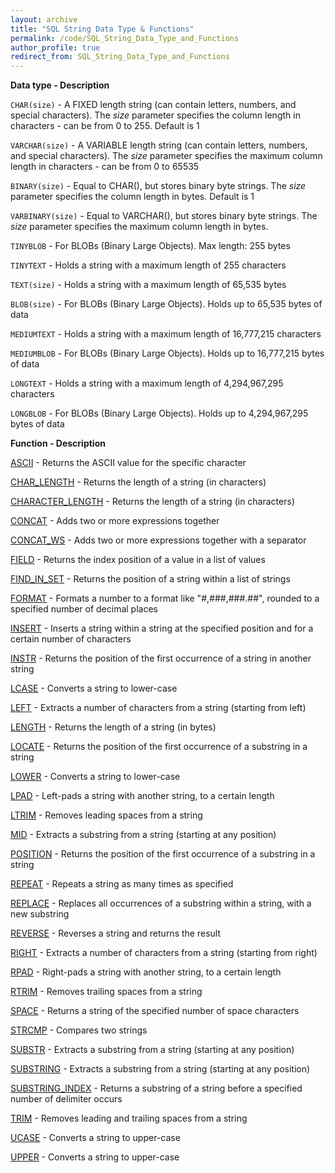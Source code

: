 ```yaml
---
layout: archive
title: "SQL String Data Type & Functions"
permalink: /code/SQL_String_Data_Type_and_Functions
author_profile: true
redirect_from: SQL_String_Data_Type_and_Functions
---
```


**Data type - Description**                             

`CHAR(size)` - A FIXED length string (can contain letters, numbers, and special characters). The _size_ parameter specifies the column length in characters - can be from 0 to 255. Default is 1

`VARCHAR(size)` - A VARIABLE length string (can contain letters, numbers, and special characters). The _size_ parameter specifies the maximum column length in characters - can be from 0 to 65535

`BINARY(size)` - Equal to CHAR(), but stores binary byte strings. The _size_ parameter specifies the column length in bytes. Default is 1

`VARBINARY(size)` - Equal to VARCHAR(), but stores binary byte strings. The _size_ parameter specifies the maximum column length in bytes.

`TINYBLOB` - For BLOBs (Binary Large Objects). Max length: 255 bytes

`TINYTEXT` - Holds a string with a maximum length of 255 characters

`TEXT(size)` - Holds a string with a maximum length of 65,535 bytes

`BLOB(size)` - For BLOBs (Binary Large Objects). Holds up to 65,535 bytes of data

`MEDIUMTEXT` - Holds a string with a maximum length of 16,777,215 characters

`MEDIUMBLOB` - For BLOBs (Binary Large Objects). Holds up to 16,777,215 bytes of data

`LONGTEXT` - Holds a string with a maximum length of 4,294,967,295 characters

`LONGBLOB` - For BLOBs (Binary Large Objects). Holds up to 4,294,967,295 bytes of data


**Function - Description**                             

[ASCII](https://www.w3schools.com/sql/func_mysql_ascii.asp) - Returns the ASCII value for the specific character

[CHAR_LENGTH](https://www.w3schools.com/sql/func_mysql_char_length.asp) - Returns the length of a string (in characters)

[CHARACTER_LENGTH](https://www.w3schools.com/sql/func_mysql_character_length.asp) - Returns the length of a string (in characters)

[CONCAT](https://www.w3schools.com/sql/func_mysql_concat.asp) - Adds two or more expressions together

[CONCAT_WS](https://www.w3schools.com/sql/func_mysql_concat_ws.asp) - Adds two or more expressions together with a separator

[FIELD](https://www.w3schools.com/sql/func_mysql_field.asp) - Returns the index position of a value in a list of values

[FIND_IN_SET](https://www.w3schools.com/sql/func_mysql_find_in_set.asp) - Returns the position of a string within a list of strings

[FORMAT](https://www.w3schools.com/sql/func_mysql_format.asp) - Formats a number to a format like "#,###,###.##", rounded to a specified number of decimal places

[INSERT](https://www.w3schools.com/sql/func_mysql_insert.asp) - Inserts a string within a string at the specified position and for a certain number of characters

[INSTR](https://www.w3schools.com/sql/func_mysql_instr.asp) - Returns the position of the first occurrence of a string in another string

[LCASE](https://www.w3schools.com/sql/func_mysql_lcase.asp) - Converts a string to lower-case

[LEFT](https://www.w3schools.com/sql/func_mysql_left.asp) - Extracts a number of characters from a string (starting from left)

[LENGTH](https://www.w3schools.com/sql/func_mysql_length.asp) - Returns the length of a string (in bytes)

[LOCATE](https://www.w3schools.com/sql/func_mysql_locate.asp) - Returns the position of the first occurrence of a substring in a string

[LOWER](https://www.w3schools.com/sql/func_mysql_lower.asp) - Converts a string to lower-case

[LPAD](https://www.w3schools.com/sql/func_mysql_lpad.asp) - Left-pads a string with another string, to a certain length

[LTRIM](https://www.w3schools.com/sql/func_mysql_ltrim.asp) - Removes leading spaces from a string

[MID](https://www.w3schools.com/sql/func_mysql_mid.asp) - Extracts a substring from a string (starting at any position)

[POSITION](https://www.w3schools.com/sql/func_mysql_position.asp) - Returns the position of the first occurrence of a substring in a string

[REPEAT](https://www.w3schools.com/sql/func_mysql_repeat.asp) - Repeats a string as many times as specified

[REPLACE](https://www.w3schools.com/sql/func_mysql_replace.asp) - Replaces all occurrences of a substring within a string, with a new substring

[REVERSE](https://www.w3schools.com/sql/func_mysql_reverse.asp) - Reverses a string and returns the result

[RIGHT](https://www.w3schools.com/sql/func_mysql_right.asp) - Extracts a number of characters from a string (starting from right)

[RPAD](https://www.w3schools.com/sql/func_mysql_rpad.asp) - Right-pads a string with another string, to a certain length

[RTRIM](https://www.w3schools.com/sql/func_mysql_rtrim.asp) - Removes trailing spaces from a string

[SPACE](https://www.w3schools.com/sql/func_mysql_space.asp) - Returns a string of the specified number of space characters

[STRCMP](https://www.w3schools.com/sql/func_mysql_strcmp.asp) - Compares two strings

[SUBSTR](https://www.w3schools.com/sql/func_mysql_substr.asp) - Extracts a substring from a string (starting at any position)

[SUBSTRING](https://www.w3schools.com/sql/func_mysql_substring.asp) - Extracts a substring from a string (starting at any position)

[SUBSTRING_INDEX](https://www.w3schools.com/sql/func_mysql_substring_index.asp) - Returns a substring of a string before a specified number of delimiter occurs

[TRIM](https://www.w3schools.com/sql/func_mysql_trim.asp) - Removes leading and trailing spaces from a string

[UCASE](https://www.w3schools.com/sql/func_mysql_ucase.asp) - Converts a string to upper-case

[UPPER](https://www.w3schools.com/sql/func_mysql_upper.asp) - Converts a string to upper-case